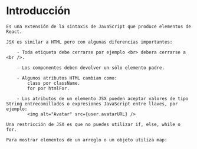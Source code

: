 # Introducción
    Es una extensión de la sintaxis de JavaScript que produce elementos de React.

    JSX es similar a HTML pero con algunas diferencias importantes:

        - Toda etiqueta debe cerrarse por ejemplo <br> debera cerrarse a <br />.

        - Los componentes deben devolver un sólo elemento padre.

        - Algunos atributos HTML cambian como:
            class por className.
            for por htmlFor.

        - Los atributos de un elemento JSX pueden aceptar valores de tipo String entrecomillados o expresiones JavaScript entre llaves, por ejemplo:
            <img alt="Avatar" src={user.avatarURL} />

    Una restricción de JSX es que no puedes utilizar if, else, while o for.

    Para mostrar elementos de un arreglo o un objeto utiliza map:



